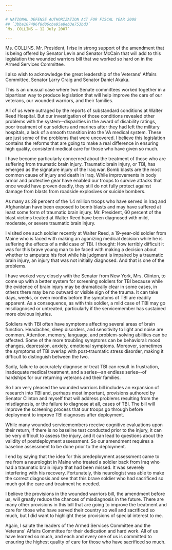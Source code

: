 ```yaml
---
---

# NATIONAL DEFENSE AUTHORIZATION ACT FOR FISCAL YEAR 2008
## `3bba107496f8d06cba95a8eb3e753bd3`
`Ms. COLLINS — 12 July 2007`

---
```



Ms. COLLINS. Mr. President, I rise in strong support of the amendment 
that is being offered by Senator Levin and Senator McCain that will add 
to this legislation the wounded warriors bill that we worked so hard on 
in the Armed Services Committee.

I also wish to acknowledge the great leadership of the Veterans' 
Affairs Committee, Senator Larry Craig and Senator Daniel Akaka.

This is an unusual case where two Senate committees worked together 
in a bipartisan way to produce legislation that will help improve the 
care of our veterans, our wounded warriors, and their families.

All of us were outraged by the reports of substandard conditions at 
Walter Reed Hospital. But our investigation of those conditions 
revealed other problems with the system--disparities in the award of 
disability ratings, poor treatment of our soldiers and marines after 
they had left the military hospitals, a lack of a smooth transition 
into the VA medical system. These are just some of the problems that 
were uncovered. I believe this legislation contains the reforms that 
are going to make a real difference in ensuring high quality, 
consistent medical care for those who have given so much.

I have become particularly concerned about the treatment of those who 
are suffering from traumatic brain injury. Traumatic brain injury, or 
TBI, has emerged as the signature injury of the Iraq war. Bomb blasts 
are the most common cause of injury and death in Iraq. While 
improvements in body armor and protective gear have enabled our troops 
to survive attacks that once would have proven deadly, they still do 
not fully protect against damage from blasts from roadside explosives 
or suicide bombers.

As many as 28 percent of the 1.4 million troops who have served in 
Iraq and Afghanistan have been exposed to bomb blasts and may have 
suffered at least some form of traumatic brain injury. Mr. President, 
60 percent of the blast victims treated at Walter Reed have been 
diagnosed with mild, moderate, or severe traumatic brain injury.

I visited one such soldier recently at Walter Reed, a 19-year-old 
soldier from Maine who is faced with making an agonizing medical 
decision while he is suffering the effects of a mild case of TBI. I 
thought: How terribly difficult it was for this brave young man to be 
faced with making a decision about whether to amputate his foot while 
his judgment is impaired by a traumatic brain injury, an injury that 
was not initially diagnosed. And that is one of the problems.

I have worked very closely with the Senator from New York, Mrs. 
Clinton, to come up with a better system for screening soldiers for TBI 
because while the evidence of brain injury may be dramatically clear in 
some cases, in others there may be no outward or visible sign of the 
trauma. It can take days, weeks, or even months before the symptoms of 
TBI are readily apparent. As a consequence, as with this soldier, a 
mild case of TBI may go misdiagnosed or untreated, particularly if the 
servicemember has sustained more obvious injuries.

Soldiers with TBI often have symptoms affecting several areas of 
brain function. Headaches, sleep disorders, and sensitivity to light 
and noise are common. Attention, memory, language, and problem-solving 
abilities can be affected. Some of the more troubling symptoms can be 
behavioral: mood changes, depression, anxiety, emotional symptoms. 
Moreover, sometimes the symptoms of TBI overlap with post-traumatic 
stress disorder, making it difficult to distinguish between the two.

Sadly, failure to accurately diagnose or treat TBI can result in 
frustration, inadequate medical treatment, and a series--an endless 
series--of hardships for our returning veterans and their families.


So I am very pleased the wounded warriors bill includes an expansion 
of research into TBI and, perhaps most important, provisions authored 
by Senator Clinton and myself that will address problems resulting from 
the misdiagnosis, or the failure to diagnose at all, cases of TBI. The 
bill will improve the screening process that our troops go through 
before deployment to improve TBI diagnoses after deployment.

While many wounded servicemembers receive cognitive evaluations upon 
their return, if there is no baseline test conducted prior to the 
injury, it can be very difficult to assess the injury, and it can lead 
to questions about the validity of postdeployment assessment. So our 
amendment requires a baseline assessment to be done prior to the 
deployment.

I end by saying that the idea for this predeployment assessment came 
to me from a neurologist in Maine who treated a soldier back from Iraq 
who had a traumatic brain injury that had been missed. It was severely 
interfering with his recovery. Fortunately, this neurologist was able 
to make the correct diagnosis and see that this brave soldier who had 
sacrificed so much got the care and treatment he needed.

I believe the provisions in the wounded warriors bill, the amendment 
before us, will greatly reduce the chances of misdiagnosis in the 
future. There are many other provisions in this bill that are going to 
improve the treatment and care for those who have served their country 
so well and sacrificed so much, but I did want to highlight these 
provisions of special interest to me.

Again, I salute the leaders of the Armed Services Committee and the 
Veterans' Affairs Committee for their dedication and hard work. All of 
us have learned so much, and each and every one of us is committed to 
ensuring the highest quality of care for those who have sacrificed so 
much.